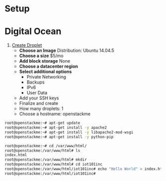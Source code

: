 # Setup



# Digital Ocean

1. [Create Droplet](https://cloud.digitalocean.com/droplets )
   - __Choose an Image__ Distribution: Ubuntu 14.04.5 
   - __Choose a size__ $5/mo 
   - __Add block storage__ None
   - __Choose a datacenter region__
   - __Select additional options__ 
     - Private Networking
     - Backups
     - IPv6
     - User Data
   -  Add your SSH keys
   -  Finalize and create
     - How many droplets: 1
     - Choose a hostname: openstackme


```sh
root@openstackme:~# apt-get update
root@openstackme:~# apt-get install -y apache2
root@openstackme:~# apt-get install -y libapache2-mod-wsgi
root@openstackme:~# apt-get install -y python-pip
```

```sh
root@openstackme:~# cd /var/www/html/
root@openstackme:/var/www/html# ls
index.html
root@openstackme:/var/www/html# mkdir 
root@openstackme:/var/www/html# cd iot101inc
root@openstackme:/var/www/html/iot101inc# echo "Hello World" > index.html
root@openstackme:/var/www/html/iot101inc# 
```
